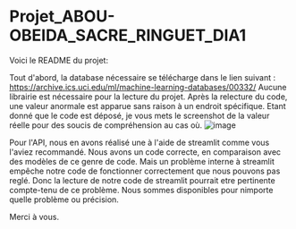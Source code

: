 # Projet_ABOU-OBEIDA_SACRE_RINGUET_DIA1

Voici le README du projet: 

Tout d'abord, la database nécessaire se télécharge dans le lien suivant : https://archive.ics.uci.edu/ml/machine-learning-databases/00332/
Aucune librairie est nécessaire pour la lecture du projet. 
Après la relecture du code, une valeur anormale est apparue sans raison à un endroit spécifique. Etant donné que le code est déposé, je vous mets le screenshot de la valeur réelle pour des soucis de compréhension au cas où. 
![image](https://user-images.githubusercontent.com/114484306/206050688-a0d2f88a-ee47-4078-a226-4c650a63c350.png)

Pour l'API, nous en avons réalisé une à l'aide de streamlit comme vous l'aviez recommandé. Nous avons un code correcte, en comparaison avec des modèles de ce genre de code. Mais un problème interne à streamlit empêche notre code de fonctionner correctement que nous pouvons pas reglé. Donc la lecture de notre code de streamlit pourrait etre pertinente compte-tenu de ce problème. 
Nous sommes disponibles pour nimporte quelle problème ou précision. 

Merci à vous. 


